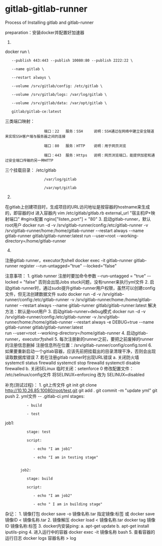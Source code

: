 # gitlab-gitlab-runner
Process of Installing gitlab and gitlab-runner

preparation：安装docker并配置好加速器


1.

docker run \
    
       --publish 443:443 --publish 10080:80 --publish 2222:22 \
    
       --name gitlab \
    
       --restart always \
    
       --volume /srv/gitlab/config: /etc/gitlab \
    
       --volume /srv/gitlab/logs: /var/log/gitlab \
    
       --volume /srv/gitlab/data: /var/opt/gitlab \
    
       gitlab/gitlab-ce:latest

三类端口映射：
            
                      端口：22   服务：SSH     说明：SSH通过在网络中建立安全隧道来实现SSH客户端与服务器之间的连接
            
                      端口：80   服务：HTTP    说明：用于网页浏览
            
                      端口：443  服务：Https   说明：网页浏览端口，能提供加密和通过安全端口传输的另一种HTTP

三个挂载目录：
                      /etc/gitlab
            
                      /var/log/gitlab
            
                      /var/opt/gitlab

2.
在gitlab上创建项目时，生成项目的URL访问地址是按容器的hostname来生成的，即容器的id
      进入容器内   vim /etc/gitlab/gitlab.rb
             external_url "宿主机IP+映射端口"
             #nginx配置
             nginx["listen_port"] = "80"
3.
启动gitlab-runner，默认root用户
      docker run  -d -v /srv/gitlab-runner/config:/etc/gitlab-runner -v /srv/gitlab-runner/home:/home/gitlab-runner 
      --restart always --name gitlab-runner gitlab/gitlab-runner:latest 
      run --user=root --working-directory=/home/gitlab-runner

4.
注册gitlab runner，executor为shell
      docker exec -it gitlab-runner gitlab-runner register --run-untagged="true"  --locked="false"



注意事项：
       1. gitlab runner 注册时要加命令参数 
               --run-untagged = "true"
               --locked = "false"
           否则会出现Jobs stuck问题，没有runner来执行yml文件
       2. 启动gitlab runner时，通过sudo提升gitlab-runner用户权限，虽然可以创建config文件，但无法创建数据文件
               sudo docker run  -d -v /srv/gitlab-runner/config:/etc/gitlab-runner -v /srv/gitlab-runner/home:/home/gitlab-runner 
                        --restart always --name gitlab-runner gitlab/gitlab-runner:latest
           解决方法：默认是root用户
       3. 启动gitlab-runner+debug模式
               docker run  -d -v /srv/gitlab-runner/config:/etc/gitlab-runner -v /srv/gitlab-runner/home:/home/gitlab-runner 
               --restart always    -e DEBUG=true    --name gitlab-runner gitlab/gitlab-runner:latest  
               run --user=root   --working-directory=/home/gitlab-runner
       4.  启动gitlab-runner，executor为shell
       5.  每次注册新的runner之前，要把之前废掉的runner的注册信息删掉
                  注册信息所在位置：/srv/gitlab-runner/config/config.toml
       6. 如果要重新启动一个gitlab容器，应该先前把挂载出的目录清理干净，否则会出现读取数据库错误
       7. 若在注册gitlab runner时出现URL错误
              a. 关闭防火墙
                    systemctl status firewalld
                    systemctl stop firewalld
                    systemctl disable firewalled
              b. 关闭SELinux
                    临时关闭：setenforce 0
                    修改配置文件： /etc/selinux/config文件  将SELINUX=enforcing 改为 SELINUX=disabled
       
             
补充(测试过程)：
      1. git上传文件
           git init
           git clone http://10.10.26.85:10080/root/test.git
           git add .
           git commit -m "update yml"
           git push
      2. yml文件 -- .gitlab-ci.yml
           stages:
  
              - build

              - test
           

job1:

              stage: test
  
              script: 
    
                 - echo "I am job1"
    
                 - echo "I am in testing stage"


           job2:
  
              stage: build
  
              script:
    
                 - echo "I am job2"
    
                 - echo " I am in building stage"


杂记：
    1. 镜像打包
         docker save -o 镜像名称.tar 指定镜像:标签
           或 docker save 镜像ID < 镜像名称.tar
    2. 镜像解压
         docker load < 镜像名称.tar
         docker tag 镜像ID 镜像名称:标签
    3. docker内安装ping:
         a. apt-get update
         b. apt-get install iputils-ping
    4. 进入运行中的容器
         docker exec -it 镜像名称 bash
    5. 查看容器的运行日志
         docker logs 容器名称 > log
                

   

